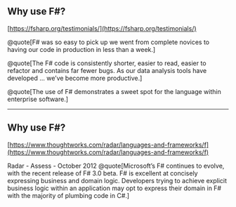 ## Why use F#? #

[https://fsharp.org/testimonials/](https://fsharp.org/testimonials/)

@quote[F# was so easy to pick up we went from complete novices to having our code in production in less than a week.]

@quote[The F# code is consistently shorter, easier to read, easier to refactor and contains far fewer bugs. As our data analysis tools have developed … we’ve become more productive.]

@quote[The use of F# demonstrates a sweet spot for the language within enterprise software.]

---

## Why use F#? #

[https://www.thoughtworks.com/radar/languages-and-frameworks/f](https://www.thoughtworks.com/radar/languages-and-frameworks/f)

Radar - Assess - October 2012 
@quote[Microsoft’s F# continues to evolve, with the recent release of F# 3.0 beta. F# is excellent at concisely expressing business and domain logic. Developers trying to achieve explicit business logic within an application may opt to express their domain in F# with the majority of plumbing code in C#.]

